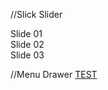 //Slick Slider
<div class="splide">
	<div class="splide__track" data-splide="{'type':'loop','perPage':3}">
		<div class="splide__list">
			<div class="splide__slide">Slide 01</div>
			<div class="splide__slide">Slide 02</div>
			<div class="splide__slide">Slide 03</div>
		</div>
	</div>
</div>

//Menu Drawer
<a href="#mmenu">TEST</a>